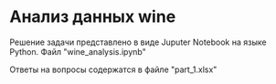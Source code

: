 # Анализ данных wine

Решение задачи представлено в виде Juputer Notebook на языке Python. Файл "wine_analysis.ipynb"

Ответы на вопросы содержатся в файле "part_1.xlsx"
